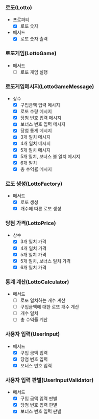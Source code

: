 ### 로또(Lotto)
- 프로퍼티
  - [x] 로또 숫자
- 메서드
  - [x] 로또 숫자 출력

### 로또게임(LottoGame)
- 메서드
  - [ ] 로또 게임 실행

### 로또게임메시지(LottoGameMessage)
- 상수
  - [x] 구입금액 입력 메시지
  - [x] 로또 수량 메시지
  - [x] 당첨 번호 입력 메시지
  - [x] 보너스 번호 입력 메시지
  - [x] 당첨 통계 메시지
  - [x] 3개 일치 메시지
  - [x] 4개 일치 메시지
  - [x] 5개 일치 메시지
  - [x] 5개 일치, 보너스 볼 일치 메시지
  - [x] 6개 일치
  - [x] 총 수익률 메시지

### 로또 생성(LottoFactory)
- 메서드
  - [x] 로또 생성
  - [x] 개수에 따른 로또 생성

### 당첨 가격(LottoPrice)
- 상수
  - [X] 3개 일치 가격
  - [x] 4개 일치 가격
  - [x] 5개 일치 가격
  - [x] 5개 일치, 보너스 일치 가격
  - [x] 6개 일치 가격

### 통계 계산(LottoCalculator)
- 메서드
  - [ ] 로또 일치하는 개수 계산
  - [ ] 구입금액에 대한 로또 개수 계산
  - [ ] 개수 일치
  - [ ] 총 수익률 계산

### 사용자 입력(UserInput)
- 메서드
  - [x] 구입 금액 입력
  - [x] 당첨 번호 입력
  - [x] 보너스 번호 입력

### 사용자 입력 판별(UserInputValidator)
- 메서드
  - [X] 구입 금액 입력 판별
  - [x] 당첨 번호 입력 판별
  - [x] 보너스 번호 입력 판별